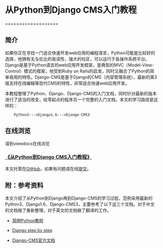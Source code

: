 # 从Python到Django CMS入门教程
===================

## 简介

如果你正在寻找一门适合快速开发web应用的编程语言，Python可能是比较好的选择，他拥有无与伦比的易读性，强大的社区，可以运行于各操作系统平台。Django是基于Python语言的web应用开发框架，是典型的MVC（Model-View-Control）模式的框架，他受到Ruby on Rails的启发，同时又融合了Python的简单易用的特性。Django-CMS是基于Django的CMS（内容管理系统），最新的第3版支持在线编辑等现代CMS的特性，非常适合快速web应用开发。

本教程整理了Python、Django、Django-CMS的入门文档，同时针对最新的版本进行了适当的改变，给零起点的程序员一个完整的入门文档。本文的学习路径是这样的：

```
    Python3--->Django1.6--->Django-CMS3
```

## 在线浏览

请到viewdocs在线浏览

### [《从Python到Django CMS入门教程》](http://borisliu.viewdocs.io/from-python-to-django-cms/) 

本文托管在[GitHub](https://github.com/borisliu/from-python-to-django-cms)，如果有问题请在线[提交](https://github.com/borisliu/from-python-to-django-cms/issues)。

## 附：参考资料

本文介绍了从Python到Django再到Django-CMS的学习过程，范例采用最新的Python3、Django1.6、Django-CMS3，主要参考了以下这三个文档，对于中文的文档做了重新整理，对于英文的文档做了翻译的工作。

* [简明Python教程](http://zhgdg.gitcafe.com/static/doc/byte_of_python.html)

* [Django step by step](http://www.lhelper.org/dev/django_step_by_step/newtest/doc/)

* [Django-CMS官方文档](http://docs.django-cms.org/en/develop/)

